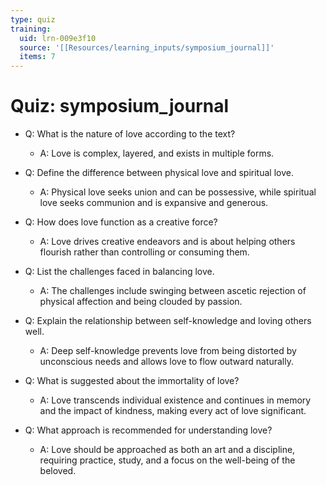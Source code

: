 ```yaml
---
type: quiz
training:
  uid: lrn-009e3f10
  source: '[[Resources/learning_inputs/symposium_journal]]'
  items: 7
---
```

# Quiz: symposium_journal

- Q: What is the nature of love according to the text?  
  - A: Love is complex, layered, and exists in multiple forms.

- Q: Define the difference between physical love and spiritual love.  
  - A: Physical love seeks union and can be possessive, while spiritual love seeks communion and is expansive and generous.

- Q: How does love function as a creative force?  
  - A: Love drives creative endeavors and is about helping others flourish rather than controlling or consuming them.

- Q: List the challenges faced in balancing love.  
  - A: The challenges include swinging between ascetic rejection of physical affection and being clouded by passion.

- Q: Explain the relationship between self-knowledge and loving others well.  
  - A: Deep self-knowledge prevents love from being distorted by unconscious needs and allows love to flow outward naturally.

- Q: What is suggested about the immortality of love?  
  - A: Love transcends individual existence and continues in memory and the impact of kindness, making every act of love significant.

- Q: What approach is recommended for understanding love?  
  - A: Love should be approached as both an art and a discipline, requiring practice, study, and a focus on the well-being of the beloved.